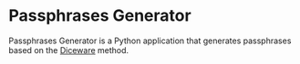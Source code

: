 # Passphrases Generator
Passphrases Generator is a Python application that generates passphrases based on the [Diceware](https://en.wikipedia.org/wiki/Diceware) method.